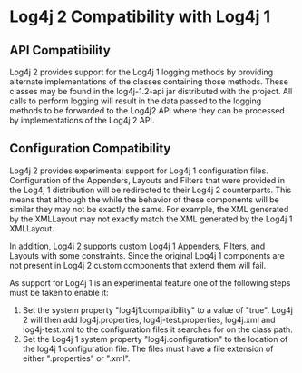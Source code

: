 <!-- vim: set syn=markdown : -->
<!--
 Licensed to the Apache Software Foundation (ASF) under one or more
 contributor license agreements. See the NOTICE file distributed with
 this work for additional information regarding copyright ownership.
 The ASF licenses this file to You under the Apache License, Version 2.0
 (the "License"); you may not use this file except in compliance with
 the License. You may obtain a copy of the License at

         http://www.apache.org/licenses/LICENSE-2.0

 Unless required by applicable law or agreed to in writing, software
 distributed under the License is distributed on an "AS IS" BASIS,
 WITHOUT WARRANTIES OR CONDITIONS OF ANY KIND, either express or implied.
 See the License for the specific language governing permissions and
 limitations under the License.
-->

# Log4j 2 Compatibility with Log4j 1

## API Compatibility

Log4j 2 provides support for the Log4j 1 logging methods by providing alternate implementations 
of the classes containing those methods. These classes may be found in the log4j-1.2-api jar 
distributed with the project. All calls to perform logging will result in the data passed to the logging methods
to be forwarded to the Log4j2 API where they can be processed by implementations of the Log4j 2 API. 

## Configuration Compatibility

Log4j 2 provides experimental support for Log4j 1 configuration files. Configuration of the Appenders, Layouts 
and Filters that were provided in the Log4j 1 distribution will be redirected to their Log4j 2 counterparts. 
This means that although the while the behavior of these components will be similar they may not be exactly the
same. For example, the XML generated by the XMLLayout may not exactly match the XML generated by the Log4j 1
XMLLayout. 

In addition, Log4j 2 supports custom Log4j 1 Appenders, Filters, and Layouts with some constraints. Since the 
original Log4j 1 components are not present in Log4j 2 custom components that extend them will fail. 

As support for Log4j 1 is an experimental feature one of the following steps must be taken to enable it:

1. Set the system property "log4j1.compatibility" to a value of "true". Log4j 2 will then add log4j.properties,
log4j-test.properties, log4j.xml and log4j-test.xml to the configuration files it searches for on the class path.
1. Set the Log4j 1 system property "log4j.configuration" to the location of the log4j 1 configuration file. The 
files must have a file extension of either ".properties" or ".xml".